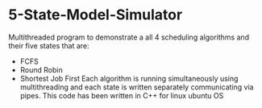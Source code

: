 # 5-State-Model-Simulator
Multithreaded program to demonstrate a all 4 scheduling algorithms and their five states that are:
* FCFS
* Round Robin
* Shortest Job First
Each algorithm is running simultaneously using multithreading and each state is written separately communicating via pipes. 
This code has been written in C++ for linux ubuntu OS
